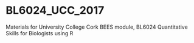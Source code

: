 # BL6024_UCC_2017
Materials for University College Cork BEES module, BL6024 Quantitative Skills for Biologists using R
